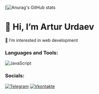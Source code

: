[![Anurag's GitHub stats](https://github-readme-stats.vercel.app/api?username=puhh1&show_icons=true&theme=moltack)
# 👋 Hi, I’m Artur Urdaev

👀 I’m interested in web development

### Languages and Tools:
![JavaScript](https://img.shields.io/badge/-JavaScript-090909?style=for-the-badge&logo=JavaScript&logoColor=E9D54D)

### Socials:
[![Telegram](https://img.shields.io/badge/-Telegram-090909?style=for-the-badge&logo=telegram&logoColor=27A0D9)](https://t.me/puhh1)
[![Vkontakte](https://img.shields.io/badge/-Vkontakte-090909?style=for-the-badge&logo=Vk&logoColor=4F7DB3)](vk.com/rainyard)

